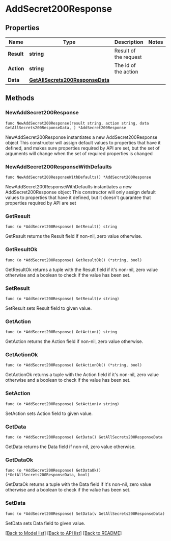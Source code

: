 # AddSecret200Response

## Properties

Name | Type | Description | Notes
------------ | ------------- | ------------- | -------------
**Result** | **string** | Result of the request | 
**Action** | **string** | The id of the action | 
**Data** | [**GetAllSecrets200ResponseData**](GetAllSecrets200ResponseData.md) |  | 

## Methods

### NewAddSecret200Response

`func NewAddSecret200Response(result string, action string, data GetAllSecrets200ResponseData, ) *AddSecret200Response`

NewAddSecret200Response instantiates a new AddSecret200Response object
This constructor will assign default values to properties that have it defined,
and makes sure properties required by API are set, but the set of arguments
will change when the set of required properties is changed

### NewAddSecret200ResponseWithDefaults

`func NewAddSecret200ResponseWithDefaults() *AddSecret200Response`

NewAddSecret200ResponseWithDefaults instantiates a new AddSecret200Response object
This constructor will only assign default values to properties that have it defined,
but it doesn't guarantee that properties required by API are set

### GetResult

`func (o *AddSecret200Response) GetResult() string`

GetResult returns the Result field if non-nil, zero value otherwise.

### GetResultOk

`func (o *AddSecret200Response) GetResultOk() (*string, bool)`

GetResultOk returns a tuple with the Result field if it's non-nil, zero value otherwise
and a boolean to check if the value has been set.

### SetResult

`func (o *AddSecret200Response) SetResult(v string)`

SetResult sets Result field to given value.


### GetAction

`func (o *AddSecret200Response) GetAction() string`

GetAction returns the Action field if non-nil, zero value otherwise.

### GetActionOk

`func (o *AddSecret200Response) GetActionOk() (*string, bool)`

GetActionOk returns a tuple with the Action field if it's non-nil, zero value otherwise
and a boolean to check if the value has been set.

### SetAction

`func (o *AddSecret200Response) SetAction(v string)`

SetAction sets Action field to given value.


### GetData

`func (o *AddSecret200Response) GetData() GetAllSecrets200ResponseData`

GetData returns the Data field if non-nil, zero value otherwise.

### GetDataOk

`func (o *AddSecret200Response) GetDataOk() (*GetAllSecrets200ResponseData, bool)`

GetDataOk returns a tuple with the Data field if it's non-nil, zero value otherwise
and a boolean to check if the value has been set.

### SetData

`func (o *AddSecret200Response) SetData(v GetAllSecrets200ResponseData)`

SetData sets Data field to given value.



[[Back to Model list]](../README.md#documentation-for-models) [[Back to API list]](../README.md#documentation-for-api-endpoints) [[Back to README]](../README.md)


